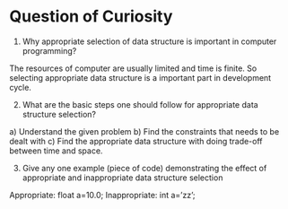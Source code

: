 # Question of Curiosity

1. Why appropriate selection of data structure is important in computer programming?

The resources of computer are usually limited and time is finite. So selecting appropriate data structure is a important part in development cycle. 


2. What are the basic steps one should follow for appropriate data structure selection?

a)	Understand the given problem
b)	Find the constraints that needs to be dealt with
c)	Find the appropriate data structure with doing trade-off between time and space. 


3. Give any one example (piece of code) demonstrating the effect of appropriate and inappropriate data structure selection

Appropriate: 
float  a=10.0;
Inappropriate: 
int a=’zz’;